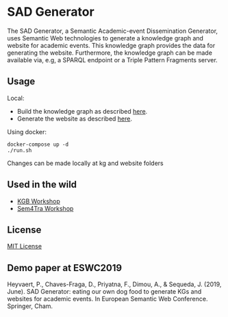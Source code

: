 # SAD Generator
The SAD Generator,
a Semantic Academic-event Dissemination Generator,
uses Semantic Web technologies to generate a knowledge graph and 
website for academic events.
This knowledge graph provides the data for generating the website.
Furthermore, the knowledge graph can be made available via, e.g, 
a SPARQL endpoint or a Triple Pattern Fragments server.

## Usage

Local:
- Build the knowledge graph as described [here](./kg/README.md).
- Generate the website as described [here](./website/README.md).

Using docker:
```
docker-compose up -d
./run.sh
```
Changes can be made locally at kg and website folders

## Used in the wild

- [KGB Workshop](http://kgb-workshop.org)
- [Sem4Tra Workshop](https://sem4tra.linkeddata.es/)

## License
[MIT License](./LICENSE)


## Demo paper at ESWC2019
Heyvaert, P., Chaves-Fraga, D., Priyatna, F., Dimou, A., & Sequeda, J. (2019, June). SAD Generator: eating our own dog food to generate KGs and websites for academic events. In European Semantic Web Conference. Springer, Cham.
